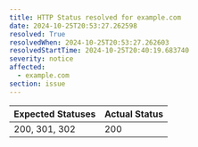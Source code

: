 ```yaml
---
title: HTTP Status resolved for example.com
date: 2024-10-25T20:53:27.262598
resolved: True
resolvedWhen: 2024-10-25T20:53:27.262603
resolvedStartTime: 2024-10-25T20:40:19.683740
severity: notice
affected:
  - example.com
section: issue
---
```


| Expected Statuses | Actual Status  |
|-------------------|----------------|
| 200, 301, 302 | 200 |
